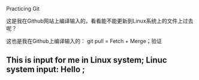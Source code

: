 Practicing Git

这是我在Github网站上编译输入的，看看能不能更新到Linux系统上的文件上过去呢？

这也是我在Github上编译输入的：
git pull = Fetch + Merge；验证


This is input for me in Linux system;
Linuc system input: Hello ;
------------------------
